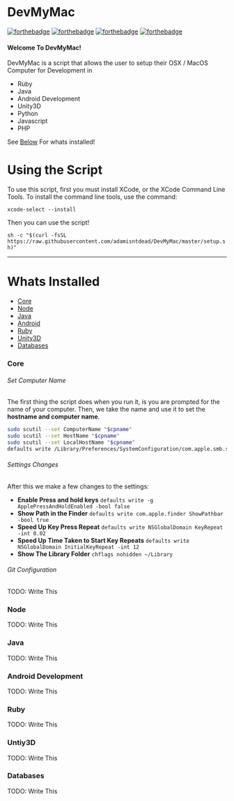 # __DevMyMac__
[![forthebadge](http://forthebadge.com/images/badges/reading-6th-grade-level.svg)](http://forthebadge.com)
[![forthebadge](http://forthebadge.com/images/badges/gluten-free.svg)](http://forthebadge.com)
[![forthebadge](http://forthebadge.com/images/badges/certified-steve-bruhle.svg)](http://forthebadge.com)
[![forthebadge](http://forthebadge.com/images/badges/built-with-love.svg)](http://forthebadge.com)

#### Welcome To DevMyMac!
DevMyMac is a script that allows the user to setup their OSX / MacOS Computer for Development in

* Ruby
* Java
* Android Development
* Unity3D
* Python
* Javascript
* PHP

See [Below](#guide) For whats installed!

# Using the Script
To use this script, first you must install XCode, or the XCode Command Line Tools. To install the command line tools, use the command:

`xcode-select --install`

Then you can use the script!

`sh -c "$(curl -fsSL https://raw.githubusercontent.com/adamisntdead/DevMyMac/master/setup.sh)"`

<hr/>

# Whats Installed
<a name="guide"></a>

* [Core](#core)
* [Node](#node)
* [Java](#java)
* [Android](#android)
* [Ruby](#ruby)
* [Unity3D](#unity)
* [Databases](#database)

### Core
###### Set Computer Name
<a name="core"></a>
The first thing the script does when you run it, is you are prompted for the name of your computer.
Then, we take the name and use it to set the __hostname and computer name__.

```bash
sudo scutil --set ComputerName "$cpname"
sudo scutil --set HostName "$cpname"
sudo scutil --set LocalHostName "$cpname"
defaults write /Library/Preferences/SystemConfiguration/com.apple.smb.server NetBIOSName -string "$cpname"
```

###### Settings Changes
After this we make a few changes to the settings:

* __Enable Press and hold keys__
`defaults write -g ApplePressAndHoldEnabled -bool false`
* __Show Path in the Finder__
`defaults write com.apple.finder ShowPathbar -bool true`
* __Speed Up Key Press Repeat__
`defaults write NSGlobalDomain KeyRepeat -int 0.02`
* __Speed Up Time Taken to Start Key Repeats__
`defaults write NSGlobalDomain InitialKeyRepeat -int 12`
* __Show The Library Folder__
`chflags nohidden ~/Library`

###### Git Configuration
TODO: Write This
### Node
<a name="node"></a>
TODO: Write This
### Java
<a name="java"></a>
TODO: Write This
### Android Development
<a name="android"></a>
TODO: Write This
### Ruby
<a name="ruby"></a>
TODO: Write This
### Untiy3D
<a name="unity"></a>
TODO: Write This
### Databases
<a name="database"></a>
TODO: Write This